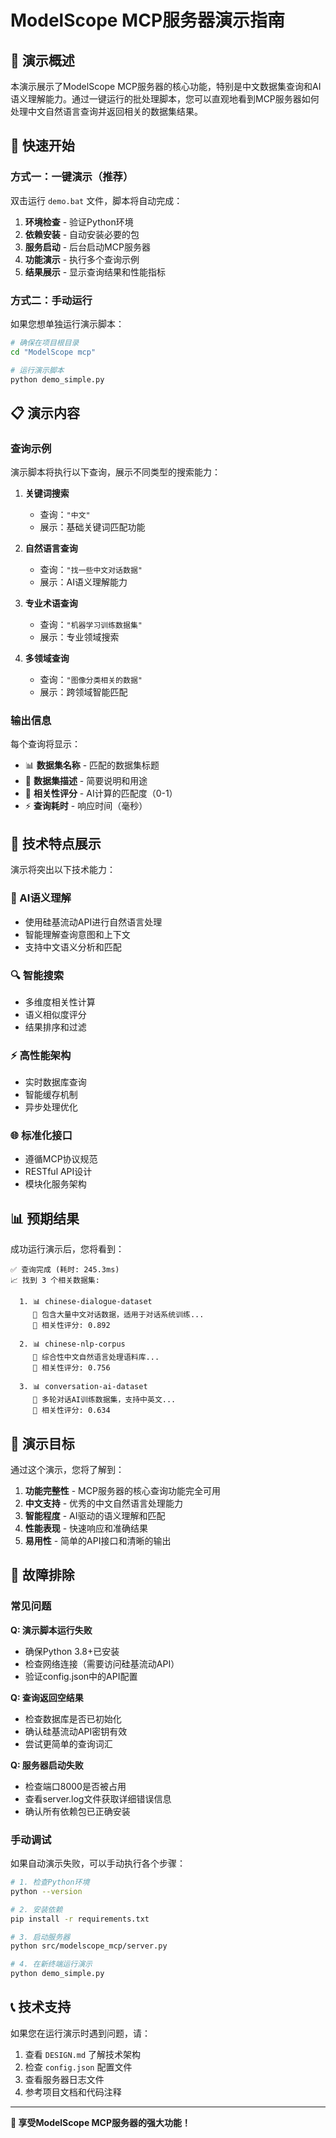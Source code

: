 # ModelScope MCP服务器演示指南

## 🎯 演示概述

本演示展示了ModelScope MCP服务器的核心功能，特别是中文数据集查询和AI语义理解能力。通过一键运行的批处理脚本，您可以直观地看到MCP服务器如何处理中文自然语言查询并返回相关的数据集结果。

## 🚀 快速开始

### 方式一：一键演示（推荐）

双击运行 `demo.bat` 文件，脚本将自动完成：

1. **环境检查** - 验证Python环境
2. **依赖安装** - 自动安装必要的包
3. **服务启动** - 后台启动MCP服务器
4. **功能演示** - 执行多个查询示例
5. **结果展示** - 显示查询结果和性能指标

### 方式二：手动运行

如果您想单独运行演示脚本：

```bash
# 确保在项目根目录
cd "ModelScope mcp"

# 运行演示脚本
python demo_simple.py
```

## 📋 演示内容

### 查询示例

演示脚本将执行以下查询，展示不同类型的搜索能力：

1. **关键词搜索**
   - 查询：`"中文"`
   - 展示：基础关键词匹配功能

2. **自然语言查询**
   - 查询：`"找一些中文对话数据"`
   - 展示：AI语义理解能力

3. **专业术语查询**
   - 查询：`"机器学习训练数据集"`
   - 展示：专业领域搜索

4. **多领域查询**
   - 查询：`"图像分类相关的数据"`
   - 展示：跨领域智能匹配

### 输出信息

每个查询将显示：
- 📊 **数据集名称** - 匹配的数据集标题
- 💬 **数据集描述** - 简要说明和用途
- 🎯 **相关性评分** - AI计算的匹配度（0-1）
- ⚡ **查询耗时** - 响应时间（毫秒）

## 🔧 技术特点展示

演示将突出以下技术能力：

### 🧠 AI语义理解
- 使用硅基流动API进行自然语言处理
- 智能理解查询意图和上下文
- 支持中文语义分析和匹配

### 🔍 智能搜索
- 多维度相关性计算
- 语义相似度评分
- 结果排序和过滤

### ⚡ 高性能架构
- 实时数据库查询
- 智能缓存机制
- 异步处理优化

### 🌐 标准化接口
- 遵循MCP协议规范
- RESTful API设计
- 模块化服务架构

## 📊 预期结果

成功运行演示后，您将看到：

```
✅ 查询完成 (耗时: 245.3ms)
📈 找到 3 个相关数据集:

  1. 📊 chinese-dialogue-dataset
     💬 包含大量中文对话数据，适用于对话系统训练...
     🎯 相关性评分: 0.892

  2. 📊 chinese-nlp-corpus
     💬 综合性中文自然语言处理语料库...
     🎯 相关性评分: 0.756

  3. 📊 conversation-ai-dataset
     💬 多轮对话AI训练数据集，支持中英文...
     🎯 相关性评分: 0.634
```

## 🎯 演示目标

通过这个演示，您将了解到：

1. **功能完整性** - MCP服务器的核心查询功能完全可用
2. **中文支持** - 优秀的中文自然语言处理能力
3. **智能程度** - AI驱动的语义理解和匹配
4. **性能表现** - 快速响应和准确结果
5. **易用性** - 简单的API接口和清晰的输出

## 🔧 故障排除

### 常见问题

**Q: 演示脚本运行失败**
- 确保Python 3.8+已安装
- 检查网络连接（需要访问硅基流动API）
- 验证config.json中的API配置

**Q: 查询返回空结果**
- 检查数据库是否已初始化
- 确认硅基流动API密钥有效
- 尝试更简单的查询词汇

**Q: 服务器启动失败**
- 检查端口8000是否被占用
- 查看server.log文件获取详细错误信息
- 确认所有依赖包已正确安装

### 手动调试

如果自动演示失败，可以手动执行各个步骤：

```bash
# 1. 检查Python环境
python --version

# 2. 安装依赖
pip install -r requirements.txt

# 3. 启动服务器
python src/modelscope_mcp/server.py

# 4. 在新终端运行演示
python demo_simple.py
```

## 📞 技术支持

如果您在运行演示时遇到问题，请：

1. 查看 `DESIGN.md` 了解技术架构
2. 检查 `config.json` 配置文件
3. 查看服务器日志文件
4. 参考项目文档和代码注释

---

**🎉 享受ModelScope MCP服务器的强大功能！**